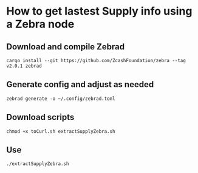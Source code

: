 # How to get lastest Supply info using a Zebra node



## Download and compile Zebrad

`cargo install --git https://github.com/ZcashFoundation/zebra --tag v2.0.1 zebrad`



## Generate config and adjust as needed

`zebrad generate -o ~/.config/zebrad.toml`





## Download scripts 

`chmod +x toCurl.sh extractSupplyZebra.sh`



## Use


`./extractSupplyZebra.sh`
